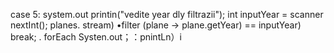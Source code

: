  case 5:
system.out printin("vedite year dly filtrazii");
int inputYear = scanner nextInt();
planes. stream)
•filter (plane -> plane.getYear) == inputYear)
break;
. forEach Systen.out；：pnintLn）i
